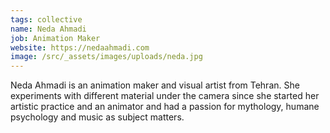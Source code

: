 ```yaml
---
tags: collective
name: Neda Ahmadi
job: Animation Maker
website: https://nedaahmadi.com
image: /src/_assets/images/uploads/neda.jpg
---
```

Neda Ahmadi is an animation maker and visual artist from Tehran. She experiments with different material under the camera since she started her artistic practice and an animator and had a passion for mythology, humane psychology and music as subject matters.